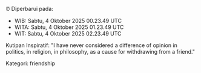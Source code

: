 ⏰ Diperbarui pada:
- WIB: Sabtu, 4 Oktober 2025 00.23.49 UTC
- WITA: Sabtu, 4 Oktober 2025 01.23.49 UTC
- WIT: Sabtu, 4 Oktober 2025 02.23.49 UTC

Kutipan Inspiratif:
"I have never considered a difference of opinion in politics, in religion, in philosophy, as a cause for withdrawing from a friend."


Kategori: friendship

